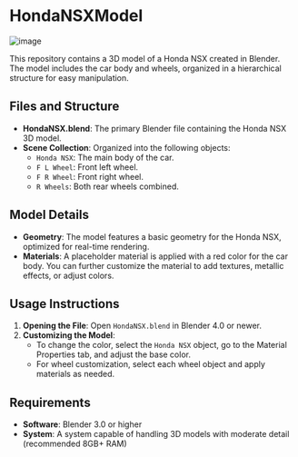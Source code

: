 # HondaNSXModel
![image](https://github.com/user-attachments/assets/d3932d9e-4ae0-468b-bb19-198b206c3690)

This repository contains a 3D model of a Honda NSX created in Blender. The model includes the car body and wheels, organized in a hierarchical structure for easy manipulation.

## Files and Structure

- **HondaNSX.blend**: The primary Blender file containing the Honda NSX 3D model.
- **Scene Collection**: Organized into the following objects:
  - `Honda NSX`: The main body of the car.
  - `F L Wheel`: Front left wheel.
  - `F R Wheel`: Front right wheel.
  - `R Wheels`: Both rear wheels combined.

## Model Details

- **Geometry**: The model features a basic geometry for the Honda NSX, optimized for real-time rendering.
- **Materials**: A placeholder material is applied with a red color for the car body. You can further customize the material to add textures, metallic effects, or adjust colors.


## Usage Instructions

1. **Opening the File**: Open `HondaNSX.blend` in Blender 4.0 or newer.
2. **Customizing the Model**:
   - To change the color, select the `Honda NSX` object, go to the Material Properties tab, and adjust the base color.
   - For wheel customization, select each wheel object and apply materials as needed.

## Requirements

- **Software**: Blender 3.0 or higher
- **System**: A system capable of handling 3D models with moderate detail (recommended 8GB+ RAM)
